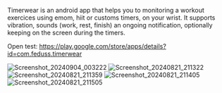 Timerwear is an android app that helps you to monitoring a workout exercices using emom, hiit or customs timers, on your wrist. 
It supports vibration, sounds (work, rest, finish) an ongoing notification, optionally keeping on the screen during the timers.

Open test: https://play.google.com/store/apps/details?id=com.feduss.timerwear


![Screenshot_20240904_003222](https://github.com/user-attachments/assets/2d622ede-c118-4727-8822-18c3870de668)
![Screenshot_20240821_211322](https://github.com/user-attachments/assets/e33ca0f6-7c81-4ebf-b127-447b42a6e34a)
![Screenshot_20240821_211359](https://github.com/user-attachments/assets/73881b0a-a651-4a91-b393-636610407ef8)
![Screenshot_20240821_211405](https://github.com/user-attachments/assets/0f0b1547-5429-437b-8fb5-90c5fac74400)
![Screenshot_20240821_211505](https://github.com/user-attachments/assets/8bd5333f-70f5-4551-8b11-0eaa5a2a15d4)
